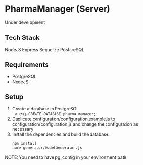 # PharmaManager (Server)

Under development

## Tech Stack

NodeJS
Express
Sequelize
PostgreSQL

## Requirements

- PostgreSQL
- NodeJS

## Setup

1. Create a database in PostgreSQL
	* e.g. `CREATE DATABASE pharma_manager;`
2. Duplicate configuration/configuration.example.js to configuration/configuration.js and change the configuration as necessary
3. Install the dependencies and build the database:
	```bash
	npm install
	node generator/ModelGenerator.js
	```

NOTE: You need to have pg_config in your environment path
